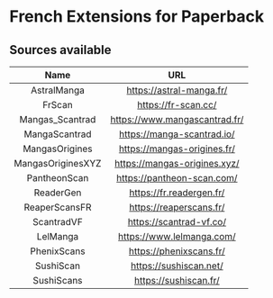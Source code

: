 # French Extensions for Paperback

## Sources available

|       Name        |               URL               |
| :---------------: | :-----------------------------: |
| AstralManga       | https://astral-manga.fr/        |
| FrScan            | https://fr-scan.cc/             |
| Mangas_Scantrad   | https://www.mangascantrad.fr/   |
| MangaScantrad     | https://manga-scantrad.io/      |
| MangasOrigines    | https://mangas-origines.fr/     |
| MangasOriginesXYZ | https://mangas-origines.xyz/    |
| PantheonScan      | https://pantheon-scan.com/      |
| ReaderGen         | https://fr.readergen.fr/        |
| ReaperScansFR     | https://reaperscans.fr/         |
| ScantradVF        | https://scantrad-vf.co/         |
| LelManga          | https://www.lelmanga.com/       |
| PhenixScans       | https://phenixscans.fr/         |
| SushiScan         | https://sushiscan.net/          |
| SushiScans        | https://sushiscan.fr/           |
